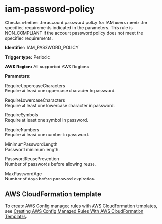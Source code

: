 # iam\-password\-policy<a name="iam-password-policy"></a>

Checks whether the account password policy for IAM users meets the specified requirements indicated in the parameters\. This rule is NON\_COMPLIANT if the account password policy does not meet the specified requirements\.

**Identifier:** IAM\_PASSWORD\_POLICY

**Trigger type:** Periodic

**AWS Region:** All supported AWS Regions

**Parameters:**

 RequireUppercaseCharacters   
 Require at least one uppercase character in password\. 

 RequireLowercaseCharacters   
 Require at least one lowercase character in password\. 

 RequireSymbols   
 Require at least one symbol in password\. 

 RequireNumbers   
 Require at least one number in password\. 

 MinimumPasswordLength   
 Password minimum length\. 

 PasswordReusePrevention   
 Number of passwords before allowing reuse\. 

 MaxPasswordAge   
 Number of days before password expiration\. 

## AWS CloudFormation template<a name="w24aac11c29c17d199c15"></a>

To create AWS Config managed rules with AWS CloudFormation templates, see [Creating AWS Config Managed Rules With AWS CloudFormation Templates](aws-config-managed-rules-cloudformation-templates.md)\.